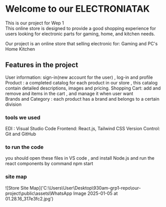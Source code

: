 #  Welcome to our ELECTRONIATAK 
This is our project for Wep 1  
This online store is designed to provide a good shopping experience for users looking for electronic parts for gaming, home, and kitchen needs.

Our project is an online store that selling electronic for:
Gaming and PC's
Home 
Kitchen 

## Features in the project
User information: sign-in(new account for the user) , log-in and profile
Product :  a completed catalog for each product in our store , this catalog contain detailed descriptions, images and pricing.
Shopping Cart: add and remove and items in the cart , and manage it when user want  
Brands and Category : each product has a brand and belongs to a certain division 

### tools we used
EDI : Visual Studio Code
Frontend: React.js, Tailwind CSS
Version Control: Git and GitHub

### to run the code
you should open these files in VS code , and install Node.js and run the react components by command npm start

### site map
![Store Site Map]('C:\Users\User\Desktop\930am-grp1-repo\our-project\public\assets\WhatsApp Image 2025-01-05 at 01.28.16_317e3fc2.jpg')